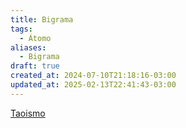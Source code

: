 ```yaml
---
title: Bigrama
tags:
  - Átomo
aliases:
  - Bigrama
draft: true
created_at: 2024-07-10T21:18:16-03:00
updated_at: 2025-02-13T22:41:43-03:00
---
```


[Taoismo](Taoismo.md)

